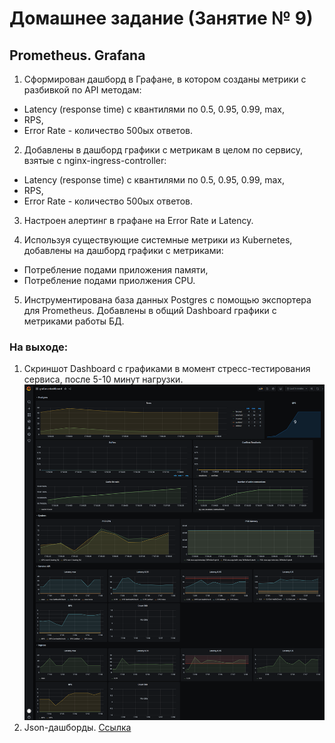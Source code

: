 # Домашнее задание (Занятие № 9)
## Prometheus. Grafana

1. Сформирован дашборд в Графане, в котором созданы метрики с разбивкой по API методам:
- Latency (response time) с квантилями по 0.5, 0.95, 0.99, max,
- RPS,
- Error Rate - количество 500ых ответов.

2. Добавлены в дашборд графики с метрикам в целом по сервису, взятые с nginx-ingress-controller:
- Latency (response time) с квантилями по 0.5, 0.95, 0.99, max,
- RPS,
- Error Rate - количество 500ых ответов.

3. Настроен алертинг в графане на Error Rate и Latency.

4. Используя существующие системные метрики из Kubernetes, добавлены на дашборд графики с метриками:
- Потребление подами приложения памяти,
- Потребление подами приолжения CPU.

5. Инструментирована база данных Postgres с помощью экспортера для Prometheus. Добавлены в общий Dashboard графики с метриками работы БД.

### На выходе:
1. Скриншот Dashboard с графиками в момент стресс-тестирования сервиса, после 5-10 минут нагрузки.
![Dashboard с графиками](results/grafana-dashboard.png)
1. Json-дашборды.
[Ссылка](results/grafana-dashboard.json)